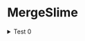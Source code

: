 # MergeSlime

<details>
<summary>Test 0</summary>

<h3>[Test 0.1]</h3>
<img src="https://github.com/HongDaHyun/MergeSlime/assets/101586627/e27fea1b-6d07-4084-bcd8-bd51743d64d2" width="360" alt="Test 0.1">
<br/>
- 반응형 디자인 구축<br/>
- 배경 오브젝트 생성&이동<br/>

<h3>[Test 0.2]</h3>
<img src="https://github.com/HongDaHyun/MergeSlime/assets/101586627/5c148d03-da7a-4484-aff8-c16516fbdafe" width="360" alt="Test 0.2">
<br/>
- 슬라임 이동<br/>
- Pop VFX<br/>

<h3>[Test 0.3]</h3>
- 슬라임 움직임 물리 적용<br/>
- 외곽선 생성<br/>

<h3>[Test 0.4.1]</h3>
- 드래그 기능 구현<br/>
- 충돌 처리 Trigger -> Collision<br/>

<h3>[Test 0.4.2]</h3>
- 기본 머지 체크<br/>
- 코드 캡슐화 (최적화)<br/>

<h3>[Test 0.4.3]</h3>
<img src="https://github.com/HongDaHyun/MergeSlime/assets/101586627/86221272-82aa-43aa-97d9-ab0bba9a5e46" width="360" alt="Test 0.4.3">
<br/>
- 슬라임 레벨 크기<br/>
- VFX (머지 -> 팝, 돈텍스트 -> 팝업)<br/>
- 돈(코인)<br/>
- 마이닝 기능<br/>

<h3>[Test 0.5]</h3>
- Base UI 패널 제작<br/>
- 패널 탭 기능 제작<br/>
- 데이터 최적화<br/>
- 돈 관련 수식 적용<br/>

<h3>[Test 0.6]</h3>
- 슬라임 8종 추가<br/>
- 스페셜 슬라임 2종 추가<br/>
- 슬라임 크기 계산 공식 정립<br/>

<h3>[Test 0.7]</h3>
<img src="https://github.com/HongDaHyun/MergeSlime/assets/101586627/aad6b2c0-e019-463e-8b3b-0655b0ddca7e" width="360" alt="Test 0.7">
<br/>
- 업그레이드 UI 제작<br/>
- 업그레이드(운) 제작<br/>
- 희귀 슬라임 등장 확률 공식 정립<br/>
- 머지 조건 수정<br/>

<h3>[Test 0.7.1]</h3>
- 업그레이드[1] 구현<br/>
- 업그레이드[2] 구현<br/>
- 돈 텍스트 sfx 크기 조절<br/>
- 확률 관련 자료형 변환 (float -> int)<br/>

<h3>[Test 0.8]</h3>
- 세이브 기능 구현 완료<br/>
- 최근 접속 기록 갱신<br/>
- 마이닝 쿨타임 계산 버그 수정<br/>
- 특별 슬라임 관련 버그 수정<br/>

</details>
